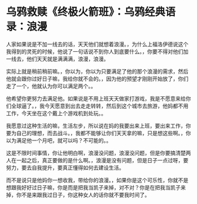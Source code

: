 # 乌鸦救赎《终极火箭班》：乌鸦经典语录：浪漫

人家如果说是不加一线去的话，天天他们就想着浪漫。，为什么上福洛伊德说这个我得到的灵死的时候，他说了一句话说不到你人到底要什么。，你要不得对他们加一线去，他们天天就是满满满，浪漫，浪漫。

实际上就是稍前稍前嘛。，你以为，你以为只要满足了他的那个浪漫的需求，然后他就会跟你过好日子嘛，我给你就不会的。，因为他的预望才刚刚开始放了，你们走了一个，他就认为你可以满足两个。。

他希望你更努力去满足他。如果说是不用上班天天做家打游戏，我是不愿意来给你们全球逼了。，我今天愿意到出去走走转转，然后到这个城市去旅游，他妈都不用工作，今天坐在这个戴上个游戏机到处玩。。

我愿意过这种生活的嘛，生活左步，所以说在妈的我要出来上班，要出来工作，你要为自己的理想，而去战斗。，我都不能够让你们天天拿的嘛，只是想这些啊。，你以为满足他一个月吧，就可以吗？不可能的。。

这是不限时间事情，你让他明白啊，浪漫没问题，浪漫没问题，但是你要搞清楚两人在一起之后，真正要做的是什么啊。，浪漫是没有问题，但是日子一点过呀，要努力，要去自我提升，要真正懂得如何去建设生活。

而不是说只是他妈你一想收我，带给你的浪漫。，如果你是这个可乐性，你就不是想跟我好好过日子嘛，你是而是把我当凯子来掉，对不对？你是在把我当凯子来掉，你不是来跟我过日子，你这种女人的话你就不要我时间了。

